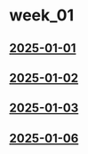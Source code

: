 # week_01 <!-- markmap: foldAll -->
## [2025-01-01](2025-01-01/2025-01-01.html)
## [2025-01-02](2025-01-02/2025-01-02.html)
## [2025-01-03](2025-01-03/2025-01-03.html)
## [2025-01-06](2025-01-06/2025-01-06.html)
